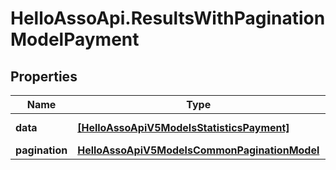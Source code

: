 # HelloAssoApi.ResultsWithPaginationModelPayment

## Properties

Name | Type | Description | Notes
------------ | ------------- | ------------- | -------------
**data** | [**[HelloAssoApiV5ModelsStatisticsPayment]**](HelloAssoApiV5ModelsStatisticsPayment.md) | Data property | [optional] 
**pagination** | [**HelloAssoApiV5ModelsCommonPaginationModel**](HelloAssoApiV5ModelsCommonPaginationModel.md) |  | [optional] 


